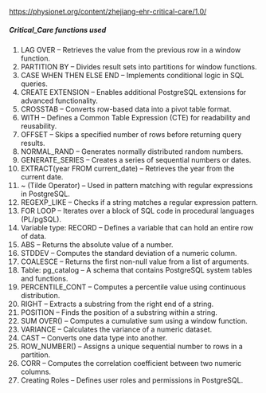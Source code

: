 https://physionet.org/content/zhejiang-ehr-critical-care/1.0/

##### Critical_Care functions used

1.  LAG OVER  – Retrieves the value from the previous row in a window function.  
2.  PARTITION BY  – Divides result sets into partitions for window functions.  
3.  CASE WHEN THEN ELSE END  – Implements conditional logic in SQL queries.  
4.  CREATE EXTENSION  – Enables additional PostgreSQL extensions for advanced functionality.  
5.  CROSSTAB  – Converts row-based data into a pivot table format.  
6.  WITH  – Defines a Common Table Expression (CTE) for readability and reusability.  
7.  OFFSET  – Skips a specified number of rows before returning query results.  
8.  NORMAL_RAND  – Generates normally distributed random numbers.  
9.  GENERATE_SERIES  – Creates a series of sequential numbers or dates.  
10.  EXTRACT(year FROM current_date)  – Retrieves the year from the current date.  
11.  ~ (Tilde Operator)  – Used in pattern matching with regular expressions in PostgreSQL.  
12.  REGEXP_LIKE  – Checks if a string matches a regular expression pattern.  
13.  FOR LOOP  – Iterates over a block of SQL code in procedural languages (PL/pgSQL).  
14.  Variable type: RECORD  – Defines a variable that can hold an entire row of data.  
15.  ABS  – Returns the absolute value of a number.  
16.  STDDEV  – Computes the standard deviation of a numeric column.  
17.  COALESCE  – Returns the first non-null value from a list of arguments.  
18.  Table: pg_catalog  – A schema that contains PostgreSQL system tables and functions.  
19.  PERCENTILE_CONT  – Computes a percentile value using continuous distribution.  
20.  RIGHT  – Extracts a substring from the right end of a string.  
21.  POSITION  – Finds the position of a substring within a string.  
22.  SUM OVER()  – Computes a cumulative sum using a window function.  
23.  VARIANCE  – Calculates the variance of a numeric dataset.  
24.  CAST  – Converts one data type into another.  
25.  ROW_NUMBER()  – Assigns a unique sequential number to rows in a partition.  
26.  CORR  – Computes the correlation coefficient between two numeric columns.  
27.  Creating Roles  – Defines user roles and permissions in PostgreSQL.

